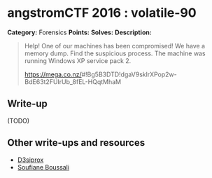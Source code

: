 # angstromCTF 2016 : volatile-90

**Category:** Forensics
**Points:**
**Solves:**
**Description:**

> Help! One of our machines has been compromised! We have a memory dump. Find the suspicious process. The machine was running Windows XP service pack 2.
>
>
> <https://mega.co.nz/>#!Bg5B3DTD!dgaV9sklrXPop2w-BdE63t2FUIrUb_8fEL-HQqtMhaM


## Write-up

(TODO)

## Other write-ups and resources

* [D3siprox](https://ctftime.org/writeup/3086)
* [Soufiane Boussali](https://github.com/MrMugiwara/WriteupsCTF/blob/master/AngstromCTF2016/Volatile90/README.md)
